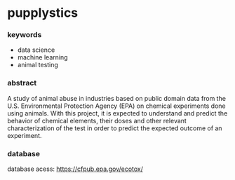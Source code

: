 # pupplystics

### keywords
- data science
- machine learning
- animal testing

### abstract
A study of animal abuse in industries based on public domain data from the U.S. Environmental Protection Agency (EPA) on chemical experiments done using animals. With this project, it is expected to understand and predict the behavior of chemical elements, their doses and other relevant characterization of the test in order to predict the expected outcome of an experiment.

### database

database acess: https://cfpub.epa.gov/ecotox/